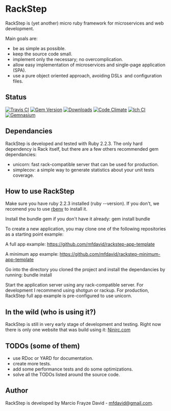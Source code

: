 # RackStep

RackStep is (yet another) micro ruby framework for microservices and web development.

Main goals are:
- be as simple as possible.
- keep the source code small.
- implement only the necessary; no overcomplication.
- allow easy implementation of microservices and single-page application (SPA).
- use a pure object oriented approach, avoiding DSLs  and configuration files.


## Status
[![Travis CI](https://api.travis-ci.org/mfdavid/rackstep.svg)](https://travis-ci.org/mfdavid/rackstep)
[![Gem Version](https://badge.fury.io/rb/rackstep.svg)](https://badge.fury.io/rb/rackstep)
[![Downloads](http://ruby-gem-downloads-badge.herokuapp.com/rackstep?type=total&color=brightgreen)](https://rubygems.org/gems/rackstep)
[![Code Climate](https://codeclimate.com/github/mfdavid/rackstep/badges/gpa.svg)](https://codeclimate.com/github/mfdavid/rackstep)
[![Ich CI](http://inch-ci.org/github/mfdavid/rackstep.png)](http://inch-ci.org/github/mfdavid/rackstep)
[![Gemnasium](https://gemnasium.com/mfdavid/rackstep.svg)](https://gemnasium.com/mfdavid/rackstep)


## Dependancies

RackStep is developed and tested with Ruby 2.2.3. The only hard dependency is
Rack itself, but there are a few others recommended gem dependancies:
- unicorn: fast rack-compatible server that can be used for production.
- simplecov: a simple way to generate statistics about your unit tests coverage.


## How to use RackStep

Make sure you have ruby 2.2.3 installed (ruby --version). If you don't, we recomend you to use [rbenv](https://github.com/sstephenson/rbenv#installation) to install it.

Install the bundle gem if you don't have it already: gem install bundle

To create a new application, you may clone one of the following repositories as a starting point example:

A full app example:
https://github.com/mfdavid/rackstep-app-template

A minimum app example:
https://github.com/mfdavid/rackstep-minimum-app-template

Go into the directory you cloned the project and install the dependancies by running: bundle install

Start the application server using any rack-compatible server. For development I recommend using shotgun or rackup. For production, RackStep full app example is pre-configured to use unicorn.


## In the wild (who is using it?)

RackStep is still in very early stage of development and testing. Right now there is only one website that was build using it: [Ninirc.com](http://ninirc.com)


## TODOs (some of them)

- use RDoc or YARD for documentation.
- create more tests.
- add some performance tests and do some optimizations.
- solve all the TODOs listed around the source code.


## Author

RackStep is developed by Marcio Frayze David - mfdavid@gmail.com.
